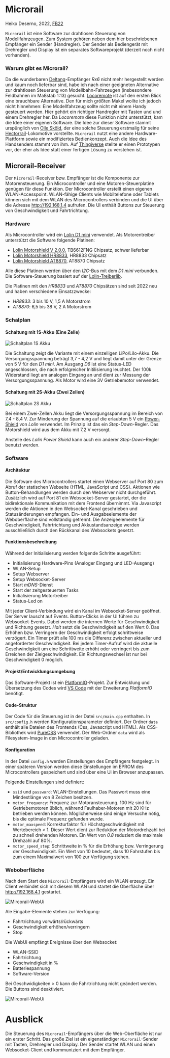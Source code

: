 # Microrail

Heiko Deserno, 2022, [FB22](https://feldbahn22.de)

`Microrail` ist eine Software zur drahtlosen Steuerung von Modellfahrzeugen. Zum System gehören neben dem hier beschriebenen Empfänger ein Sender (Handregler). Der Sender als Bediengerät mit Drehregler und Display ist ein separates Softwareprojekt (derzeit noch nicht vorhanden).

### Warum gibt es Microrail?

Da die wunderbaren [Deltang](http://www.deltang.co.uk/)-Empfänger *Rx6* nicht mehr hergestellt werden und kaum noch lieferbar sind, habe ich nach einer geeigneten Alternative zur drahtlosen Steuerung von Modellbahn-Fahrzeugen (insbesondere Feldbahnen im Maßstab 1:13) gesucht. [Locoremote](http://www.locoremote.co.uk/) ist auf den ersten Blick eine brauchbare Alternative. Den für mich größten Makel wollte ich jedoch nicht hinnehmen: Eine Modellfahrzeug sollte nicht mit einem Handy gesteuert werden. Hier gehört ein richtiger Handregler mit Tasten und und einem Drehregler her. Da *Locoremote* diese Funktion nicht unterstützt, kam die Idee einer eigenen Software. Die Idee zur dieser Software stammt urspünglich von [Olle Sköld](http://depronized.com/), der eine solche Steuerung erstmalig für seine [Hectorrail](https://www.thingiverse.com/thing:2575667)-Lokomotive vorstellte. `Microrail` nutzt eine andere Hardware-Plattform sowie ein modifiziertes Bedienkonzept. Auch die Idee des Handsenders stammt von ihm. Auf [Thingiverse](https://www.thingiverse.com/thing:3252986) stellte er einen Prototypen vor, der eher als Idee statt einer fertigen Lösung zu verstehen ist. 

## Microrail-Receiver

Der `Microrail`-Receiver bzw. Empfänger ist die Komponente zur Motorensteuerung. Ein  Microcontroller und eine Motoren-Steuerplatine genügen für diese Funktion. Der Microcontroller erstellt einen eigenen WLAN-Accesspoint. WLAN-fähige Clients wie Mobiltelefone oder Tablets können sich mit dem WLAN des Microcontrollers verbinden und die UI über die Adresse http://192.168.1.4 aufrufen. Die UI enthält Buttons zur Steuerung von Geschwindigkeit und Fahrtrichtung. 

### Hardware

Als Microcontroller wird ein [Lolin D1 mini](https://www.wemos.cc/en/latest/d1/d1_mini.html) verwendet. Als Motorentreiber unterstützt die Software folgende Platinen:

- [Lolin Motorshield V 2.0.0](https://www.wemos.cc/en/latest/d1_mini_shield/motor.html), TB6612FNG Chipsatz, schwer lieferbar
- [Lolin Motorshield HR8833](https://www.wemos.cc/en/latest/d1_mini_shield/hr8833_motor.html), HR8833 Chipsatz
- [Lolin Motorshield AT8870](https://www.wemos.cc/en/latest/d1_mini_shield/at8870_motor.html), AT8870 Chipsatz 

Alle diese Platinen werden über den *I2C*-Bus mit dem *D1 mini* verbunden. Die Software-Steuerung basiert auf der [Lolin-Treiberlib](https://github.com/wemos/LOLIN_I2C_MOTOR_Library).

Die Platinen mit den *HR8833* und *AT8870* Chipsätzen sind seit 2022 neu und haben 
verschiedene Einsatzzwecke:

- *HR8833*: 3 bis 10 V, 1,5 A Motorstrom
- *AT8870*: 6,5 bis 38 V, 2 A Motorstrom

### Schalplan

#### Schaltung mit 1S-Akku (Eine Zelle)

![Schaltplan 1S Akku](/images/schaltplan1.png)

Die Schaltung zeigt die Variante mit einem einzelligen LiPo/LiIo-Akku. Die Versorgungsspannung beträgt 3,7 - 4,2 V und liegt damit unter der Grenze von 5 V für den *D1 mini*. Am Ausgang *D6* ist eine Status-LED angeschlossen, die nach erfolgreicher Initilisierung leuchtet. Der 100k Widerstand liegt am analogen Eingang an und dient zur Messung der Versorgungsspannung. Als Motor wird eine 3V Getriebemotor verwendet.

#### Schaltung mit 2S-Akku (Zwei Zellen)

![Schaltplan 2S Akku](/images/schaltplan2.png)

Bei einem Zwei-Zellen Akku liegt die Versorgungsspannung im Bereich von 7,4 - 8,4 V. Zur Minderung der Spannung auf die erlaubten 5 V ein [Power-Shield](https://www.wemos.cc/en/latest/d1_mini_shield/dc_power.html) von *Lolin* verwendet. Im Prinzip ist das ein *Step-Down*-Regler. Das Motorshield wird aus dem Akku mit 7,2 V versorgt.

Anstelle des *Lolin Power Shield* kann auch ein anderer *Step-Down*-Regler benutzt werden.

### Software

#### Architektur

Die Software des Microcontrollers startet einen Webserver auf Port 80 zum Abruf der statischen Webseite (HTML, JavaScript und CSS). Aktionen wie Button-Behandlungen werden durch den Webserver nicht durchgeführt. Zusätzlich wird auf Port 81 ein Websocket-Server gestartet, der die bidirektionale Kommunikation mit dem Frontend übernimmt. Via Javascript werden die Aktionen in den Websocket-Kanal geschrieben und Statusänderungen empfangen. Ein- und Ausgabeelemente der Weboberfläche sind vollständig getrennt. Die Anzeigeelemente für Geschwindigkeit, Fahrtrichtung und Akkustandsanzeige werden ausschließlich durch den Rückkanal des Websockets gesetzt.

#### Funktionsbeschreibung

Während der Initialisierung werden folgende Schritte ausgeführt:

- Initialisierung Hardware-Pins (Analoger Eingang und LED-Ausgang)
- WLAN-Setup
- Setup Webserver
- Setup Websocket-Server
- Start *mDNS*-Dienst
- Start der zeitgesteuerten Tasks
- Initialisierung Motortreiber
- Status-Led on

Mit jeder Client-Verbindung wird ein Kanal im Websocket-Server geöffnet. Der Server lauscht auf Events. Button-Clicks in der UI führen zu Websocket-Events. Dabei werden die internen Werte für Geschwindigkeit und Richtung gesetzt. *Halt* setzt die Geschwindigkeit auf den Wert 0. Das Erhöhen bzw. Verringern der Geschwindigkeit erfolgt schrittweise verzögert. Ein Timer prüft alle 100 ms die Differenz zwischen aktueller und angeforderter Geschwindigkeit. Bei jedem Timer-Aufruf wird die aktuelle Geschwindigkeit um eine Schrittweite erhöht oder verringert bis zum Erreichen der Zielgeschwindigkeit. Ein Richtungswechsel ist nur bei Geschwindigkeit 0 möglich.

#### Projekt/Entwicklungsumgebung

Das Software-Projekt ist ein [PlatformIO](https://platformio.org/)-Projekt. Zur Entwicklung und Übersetzung des Codes wird [VS Code](https://code.visualstudio.com/) mit der Erweiterung *PlatformIO* benötigt. 

#### Code-Struktur

Der Code für die Steuerung ist in der Datei `src/main.cpp` enthalten. In `src/config.h` werden Konfigurationsparameter definiert. Der Ordner `data` enthält alle Dateien des Frontends (Css, Javascript und HTML). Als CSS-Bibliothek wird [PureCSS](https://purecss.io/) verwendet. Der Web-Ordner `data` wird als Filesystem-Image in den Microcontroller geladen.

#### Konfiguration

In der Datei `config.h` werden Einstellungen des Empfängers festgelegt. In einer späteren Version werden diese Einstellungen im EPROM des Microcontrollers gespeichert und sind über eine Ui im Browser anzupassen.

Folgende Einstellungen sind definiert:

- `ssid` und `password`: WLAN-Einstellungen. Das Passwort muss eine Mindestlänge von 8 Zeichen besitzen.
- `motor_frequency`: Frequenz zur Motoransteuerung. 100 Hz sind für Getriebemotoren üblich, während Faulhaber-Motoren mit 20 KHz betrieben werden können. Möglicherweise sind einige Versuche nötig, bis die optimale Frequenz gefunden wurde.
- `motor_maxspeed`: Korrekturfaktor für Höchstgeschwindigkeit mit Wertebereich < 1. Dieser Wert dient zur Reduktion der Motordrehzahl bei zu schnell drehenden Motoren. Ein Wert von *0.8* reduziert die maximale Drehzahl auf 80%.
- `motor_speed_step`: Schrittweite in % für die Erhöhung bzw. Verringerung der Geschwindigkeit. Ein Wert von 10 bedeutet, dass 10 Fahrstufen bis zum einem Maximalwert von 100 zur Verfügung stehen.

### Weboberfläche

Nach dem Start des `Microrail`-Empfängers wird ein WLAN erzeugt. Ein Client verbindet sich mit diesem WLAN und startet die Oberfläche über http://192.168.4.1 gestartet.

![Mircorail-WebUi](/images/microrail-ui-1.png)

Ale Eingabe-Elemente stehen zur Verfügung:

- Fahrtrichtung vorwärts/rückwärts
- Geschwindigkeit erhöhen/verringern
- Stop

Die WebUi empfängt Ereignisse über den Websocket:

- WLAN-SSID
- Fahrtrichtung
- Geschwindigkeit in %
- Batteriespannung
- Software-Version

Bei Geschwidigkeiten > 0 kann die Fahrtrichtung nicht geändert werden. Die Buttons sind deaktiviert. 

![Mircorail-WebUi](/images/microrail-ui-2.png)

# Ausblick

Die Steuerung des `Microrail`-Empfängers über die Web-Oberfläche ist nur ein erster Schritt. Das große Ziel ist ein eigenständiger `Microrail`-Sender mit Tasten, Drehregler und Display. Der Sender startet WLAN und einen Websocket-Client und kommuniziert mit dem Empfänger.

